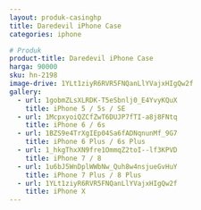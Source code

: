 ```yaml
---
layout: produk-casinghp
title: Daredevil iPhone Case
categories: iphone

# Produk
product-title: Daredevil iPhone Case
harga: 90000
sku: hn-2198
image-drive: 1YLt1ziyR6RVR5FNQanLlYVajxHIgQw2f
gallery:
  - url: 1gobmZLsXLRDK-T5eSbnlj0_E4YvyKQuX
    title: iPhone 5 / 5s / SE
  - url: 1McpxyoiQZCfZwT6DUJP7fTI-a8j8FNtq
    title: iPhone 6 / 6s
  - url: 1BZS9e4TrXgIEp04Sa6fADNqnunMf_9G7
    title: iPhone 6 Plus / 6s Plus
  - url: 1_hkgThxXN9fre1OmmqZ2toI--lf3KPVD
    title: iPhone 7 / 8
  - url: 1u6bJ5WnDplWWbNw_Quh8w4nsjueGvHuY
    title: iPhone 7 Plus / 8 Plus
  - url: 1YLt1ziyR6RVR5FNQanLlYVajxHIgQw2f
    title: iPhone X
---
```

